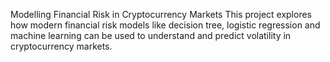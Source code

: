 Modelling Financial Risk in Cryptocurrency Markets
This project explores how modern financial risk models like decision tree, logistic regression and machine learning can be used to understand and predict volatility in cryptocurrency markets.
